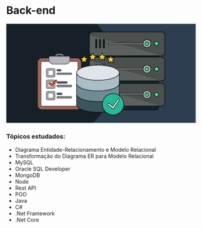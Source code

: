 # Back-end

<img src="https://github.com/LeonarDev/Autoplay/blob/main/2_back-end/db.png?raw=true">

### Tópicos estudados:
- Diagrama Entidade-Relacionamento e Modelo Relacional
- Transformação do Diagrama ER para Modelo Relacional
- MySQL
- Oracle SQL Developer
- MongoDB
- Node
- Rest API
- POO
- Java
- C#
- .Net Framework
- .Net Core
